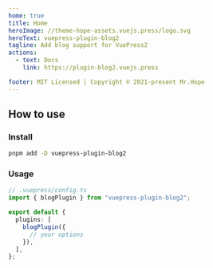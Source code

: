 ```yaml
---
home: true
title: Home
heroImage: //theme-hope-assets.vuejs.press/logo.svg
heroText: vuepress-plugin-blog2
tagline: Add blog support for VuePress2
actions:
  - text: Docs
    link: https://plugin-blog2.vuejs.press

footer: MIT Licensed | Copyright © 2021-present Mr.Hope
---
```


## How to use

### Install

```bash
pnpm add -D vuepress-plugin-blog2
```

### Usage

```ts
// .vuepress/config.ts
import { blogPlugin } from "vuepress-plugin-blog2";

export default {
  plugins: [
    blogPlugin({
      // your options
    }),
  ],
};
```
